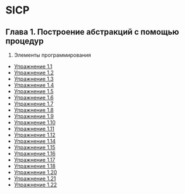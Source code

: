 SICP
=======================================

## Глава 1. Построение абстракций с помощью процедур
1. Элементы программирования
  * [Упражнение 1.1](./chapter-01/exercise-1-01.md)
  * [Упражнение 1.2](./chapter-01/exercise-1-02.md)
  * [Упражнение 1.3](./chapter-01/exercise-1-03.md)
  * [Упражнение 1.4](./chapter-01/exercise-1-04.md)
  * [Упражнение 1.5](./chapter-01/exercise-1-05.md)
  * [Упражнение 1.6](./chapter-01/exercise-1-06.md)
  * [Упражнение 1.7](./chapter-01/exercise-1-07.md)
  * [Упражнение 1.8](./chapter-01/exercise-1-08.md)
  * [Упражнение 1.9](./chapter-01/exercise-1-09.md)
  * [Упражнение 1.10](./chapter-01/exercise-1-10.md)
  * [Упражнение 1.11](./chapter-01/exercise-1-11.md)
  * [Упражнение 1.12](./chapter-01/exercise-1-12.md)
  * [Упражнение 1.14](./chapter-01/exercise-1-14.md)
  * [Упражнение 1.15](./chapter-01/exercise-1-15.md)
  * [Упражнение 1.16](./chapter-01/exercise-1-16.md)
  * [Упражнение 1.17](./chapter-01/exercise-1-17.md)
  * [Упражнение 1.18](./chapter-01/exercise-1-18.md)
  * [Упражнение 1.20](./chapter-01/exercise-1-20.md)
  * [Упражнение 1.21](./chapter-01/exercise-1-21.md)
  * [Упражнение 1.22](./chapter-01/exercise-1-22.md)
